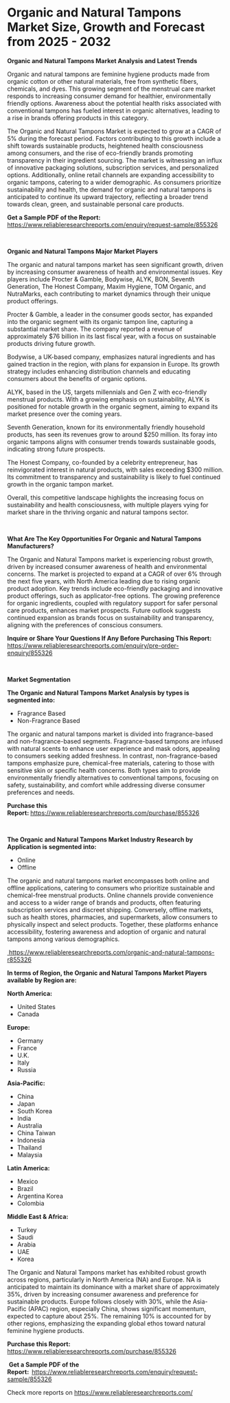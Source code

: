<p><h1>Organic and Natural Tampons Market Size, Growth and Forecast from 2025 - 2032</h1></p><p><strong>Organic and Natural Tampons Market Analysis and Latest Trends</strong></p>
<p><p>Organic and natural tampons are feminine hygiene products made from organic cotton or other natural materials, free from synthetic fibers, chemicals, and dyes. This growing segment of the menstrual care market responds to increasing consumer demand for healthier, environmentally friendly options. Awareness about the potential health risks associated with conventional tampons has fueled interest in organic alternatives, leading to a rise in brands offering products in this category.</p><p>The Organic and Natural Tampons Market is expected to grow at a CAGR of 5% during the forecast period. Factors contributing to this growth include a shift towards sustainable products, heightened health consciousness among consumers, and the rise of eco-friendly brands promoting transparency in their ingredient sourcing. The market is witnessing an influx of innovative packaging solutions, subscription services, and personalized options. Additionally, online retail channels are expanding accessibility to organic tampons, catering to a wider demographic. As consumers prioritize sustainability and health, the demand for organic and natural tampons is anticipated to continue its upward trajectory, reflecting a broader trend towards clean, green, and sustainable personal care products.</p></p>
<p><strong>Get a Sample PDF of the Report:&nbsp;</strong> <a href="https://www.reliableresearchreports.com/enquiry/request-sample/855326?utm_campaign=2119&utm_medium=2&utm_source=Github&utm_content=ia&utm_term=07022025&utm_id=organic-and-natural-tampons">https://www.reliableresearchreports.com/enquiry/request-sample/855326</a></p>
<p>&nbsp;</p>
<p><strong>Organic and Natural Tampons Major Market Players</strong></p>
<p><p>The organic and natural tampons market has seen significant growth, driven by increasing consumer awareness of health and environmental issues. Key players include Procter & Gamble, Bodywise, ALYK, BON, Seventh Generation, The Honest Company, Maxim Hygiene, TOM Organic, and NutraMarks, each contributing to market dynamics through their unique product offerings.</p><p>Procter & Gamble, a leader in the consumer goods sector, has expanded into the organic segment with its organic tampon line, capturing a substantial market share. The company reported a revenue of approximately $76 billion in its last fiscal year, with a focus on sustainable products driving future growth.</p><p>Bodywise, a UK-based company, emphasizes natural ingredients and has gained traction in the region, with plans for expansion in Europe. Its growth strategy includes enhancing distribution channels and educating consumers about the benefits of organic options.</p><p>ALYK, based in the US, targets millennials and Gen Z with eco-friendly menstrual products. With a growing emphasis on sustainability, ALYK is positioned for notable growth in the organic segment, aiming to expand its market presence over the coming years.</p><p>Seventh Generation, known for its environmentally friendly household products, has seen its revenues grow to around $250 million. Its foray into organic tampons aligns with consumer trends towards sustainable goods, indicating strong future prospects.</p><p>The Honest Company, co-founded by a celebrity entrepreneur, has reinvigorated interest in natural products, with sales exceeding $300 million. Its commitment to transparency and sustainability is likely to fuel continued growth in the organic tampon market.</p><p>Overall, this competitive landscape highlights the increasing focus on sustainability and health consciousness, with multiple players vying for market share in the thriving organic and natural tampons sector.</p></p>
<p>&nbsp;</p>
<p><strong>What Are The Key Opportunities For Organic and Natural Tampons Manufacturers?</strong></p>
<p><p>The Organic and Natural Tampons market is experiencing robust growth, driven by increased consumer awareness of health and environmental concerns. The market is projected to expand at a CAGR of over 6% through the next five years, with North America leading due to rising organic product adoption. Key trends include eco-friendly packaging and innovative product offerings, such as applicator-free options. The growing preference for organic ingredients, coupled with regulatory support for safer personal care products, enhances market prospects. Future outlook suggests continued expansion as brands focus on sustainability and transparency, aligning with the preferences of conscious consumers.</p></p>
<p><strong>Inquire or Share Your Questions If Any Before Purchasing This Report:</strong> <a href="https://www.reliableresearchreports.com/enquiry/pre-order-enquiry/855326?utm_campaign=2119&utm_medium=2&utm_source=Github&utm_content=ia&utm_term=07022025&utm_id=organic-and-natural-tampons">https://www.reliableresearchreports.com/enquiry/pre-order-enquiry/855326</a></p>
<p>&nbsp;</p>
<p><strong>Market Segmentation</strong></p>
<p><strong>The Organic and Natural Tampons Market Analysis by types is segmented into:</strong></p>
<p><ul><li>Fragrance Based</li><li>Non-Fragrance Based</li></ul></p>
<p><p>The organic and natural tampons market is divided into fragrance-based and non-fragrance-based segments. Fragrance-based tampons are infused with natural scents to enhance user experience and mask odors, appealing to consumers seeking added freshness. In contrast, non-fragrance-based tampons emphasize pure, chemical-free materials, catering to those with sensitive skin or specific health concerns. Both types aim to provide environmentally friendly alternatives to conventional tampons, focusing on safety, sustainability, and comfort while addressing diverse consumer preferences and needs.</p></p>
<p><strong>Purchase this Report:&nbsp;</strong><a href="https://www.reliableresearchreports.com/purchase/855326?utm_campaign=2119&utm_medium=2&utm_source=Github&utm_content=ia&utm_term=07022025&utm_id=organic-and-natural-tampons">https://www.reliableresearchreports.com/purchase/855326</a></p>
<p>&nbsp;</p>
<p><strong>The Organic and Natural Tampons Market Industry Research by Application is segmented into:</strong></p>
<p><ul><li>Online</li><li>Offline</li></ul></p>
<p><p>The organic and natural tampons market encompasses both online and offline applications, catering to consumers who prioritize sustainable and chemical-free menstrual products. Online channels provide convenience and access to a wider range of brands and products, often featuring subscription services and discreet shipping. Conversely, offline markets, such as health stores, pharmacies, and supermarkets, allow consumers to physically inspect and select products. Together, these platforms enhance accessibility, fostering awareness and adoption of organic and natural tampons among various demographics.</p></p>
<p><a href="https://www.reliableresearchreports.com/organic-and-natural-tampons-r855326?utm_campaign=2119&utm_medium=2&utm_source=Github&utm_content=ia&utm_term=07022025&utm_id=organic-and-natural-tampons">&nbsp;https://www.reliableresearchreports.com/organic-and-natural-tampons-r855326</a></p>
<p><strong>In terms of Region, the Organic and Natural Tampons Market Players available by Region are:</strong></p>
<p>
    <p> <strong> North America: </strong>
        <ul>
            <li>United States</li>
            <li>Canada</li>
        </ul>
        </p> 
    <p> <strong> Europe: </strong>
        <ul>
            <li>Germany</li>
            <li>France</li>
            <li>U.K.</li>
            <li>Italy</li>
            <li>Russia</li>
        </ul>
        </p> 
    <p> <strong> Asia-Pacific: </strong>
        <ul>
            <li>China</li>
            <li>Japan</li>
            <li>South Korea</li>
            <li>India</li>
            <li>Australia</li>
            <li>China Taiwan</li>
            <li>Indonesia</li>
            <li>Thailand</li>
            <li>Malaysia</li>
        </ul>
        </p> 
    <p> <strong> Latin America: </strong>
        <ul>
            <li>Mexico</li>
            <li>Brazil</li>
            <li>Argentina Korea</li>
            <li>Colombia</li>
        </ul>
        </p> 
    <p> <strong> Middle East & Africa: </strong>
        <ul>
            <li>Turkey</li>
            <li>Saudi</li>
            <li>Arabia</li>
            <li>UAE</li>
            <li>Korea</li>
        </ul>
    </p>
    </p>
<p><p>The Organic and Natural Tampons market has exhibited robust growth across regions, particularly in North America (NA) and Europe. NA is anticipated to maintain its dominance with a market share of approximately 35%, driven by increasing consumer awareness and preference for sustainable products. Europe follows closely with 30%, while the Asia-Pacific (APAC) region, especially China, shows significant momentum, expected to capture about 25%. The remaining 10% is accounted for by other regions, emphasizing the expanding global ethos toward natural feminine hygiene products.</p></p>
<p><strong>Purchase this Report: </strong><a href="https://www.reliableresearchreports.com/purchase/855326?utm_campaign=2119&utm_medium=2&utm_source=Github&utm_content=ia&utm_term=07022025&utm_id=organic-and-natural-tampons">https://www.reliableresearchreports.com/purchase/855326</a></p>
<p>&nbsp;<strong>Get a Sample PDF of the Report:&nbsp;&nbsp;</strong><a href="https://www.reliableresearchreports.com/enquiry/request-sample/855326?utm_campaign=2119&utm_medium=2&utm_source=Github&utm_content=ia&utm_term=07022025&utm_id=organic-and-natural-tampons">https://www.reliableresearchreports.com/enquiry/request-sample/855326</a></p>
<p><strong></strong></p>
<p>Check more reports on <a href="https://www.reliableresearchreports.com/?utm_campaign=2119&utm_medium=2&utm_source=Github&utm_content=ia&utm_term=07022025&utm_id=organic-and-natural-tampons">https://www.reliableresearchreports.com/</a></p>
